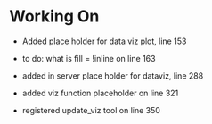 # Working On

- Added place holder for data viz plot, line 153
- to do: what is fill = !inline on line 163


- added in server place holder for dataviz, line 288

- added viz function placeholder on line 321

- registered update_viz tool on line 350
